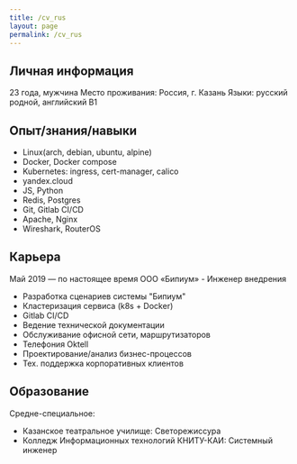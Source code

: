 ```yaml
---
title: /cv_rus
layout: page
permalink: /cv_rus
---
```


## Личная информация
23 года, мужчина
Место проживания: Россия, г. Казань
Языки: русский родной, английский B1

## Опыт/знания/навыки
* Linux(arch, debian, ubuntu, alpine)
* Docker, Docker compose
* Kubernetes: ingress, cert-manager, calico
* yandex.cloud
* JS, Python
* Redis, Postgres
* Git, Gitlab CI/CD
* Apache, Nginx
* Wireshark, RouterOS

## Карьера
Май 2019 — по настоящее время
ООО «Бипиум» - Инженер внедрения
* Разработка сценариев системы "Бипиум"
* Кластеризация сервиса (k8s + Docker)
* Gitlab CI/CD
* Ведение технической документации
* Обслуживание офисной сети, маршрутизаторов 
* Телефония Oktell
* Проектирование/анализ бизнес-процессов
* Тех. поддержка корпоративных клиентов

## Образование
Средне-специальное:
* Казанское театральное училище: Светорежиссура
* Колледж Информационных технологий КНИТУ-КАИ: Системный инженер